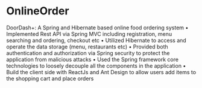 # OnlineOrder
DoorDash+: A Spring and Hibernate based online food ordering system
•	Implemented Rest API via Spring MVC including registration, menu searching and ordering, checkout etc
•	Utilized Hibernate to access and operate the data storage (menu, restaurants etc)
•	Provided both authentication and authorization via Spring security to protect the application from malicious attacks
•	Used the Spring framework core technologies to loosely decouple all the components in the application
•	Build the client side with ReactJs and Ant Design to allow users add items to the shopping cart and place orders
